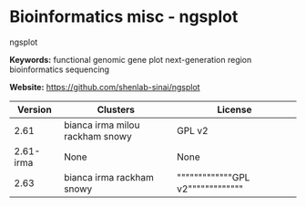 # Bioinformatics misc - ngsplot

ngsplot

**Keywords:** functional genomic gene plot next-generation region bioinformatics sequencing

**Website:** <https://github.com/shenlab-sinai/ngsplot>

| Version | Clusters | License |
| ------- | -------- | ------- |
| 2.61 | bianca irma milou rackham snowy | GPL v2 |
| 2.61-irma | None | None |
| 2.63 | bianca irma rackham snowy | """""""""""""GPL v2""""""""""""" |
